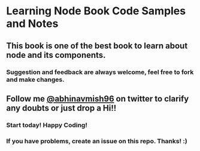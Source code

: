 # Learning Node Book Code Samples and Notes

## This book is one of the best book to learn about node and its components.

### Suggestion and feedback are always welcome, feel free to fork and make changes.

## Follow me [@abhinavmish96](https://twitter.com/abhinavmish96) on twitter to clarify any doubts or just drop a Hi!!

### Start today! Happy Coding!

### If you have problems, create an issue on this repo. Thanks! :)
